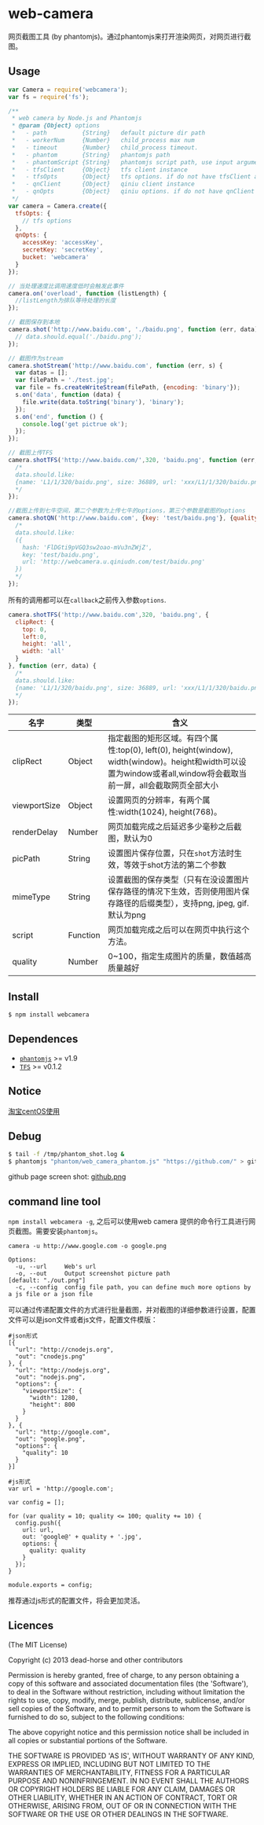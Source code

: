 web-camera
==========

网页截图工具 (by phantomjs)。通过phantomjs来打开渲染网页，对网页进行截图。

## Usage

```js
var Camera = require('webcamera');
var fs = require('fs');

/**
 * web camera by Node.js and Phantomjs
 * @param {Object} options
 *   - path          {String}   default picture dir path
 *   - workerNum     {Number}   child_process max num
 *   - timeout       {Number}   child_process timeout.
 *   - phantom       {String}   phantomjs path
 *   - phantomScript {String}   phantomjs script path, use input arguments as default script
 *   - tfsClient     {Object}   tfs client instance
 *   - tfsOpts       {Object}   tfs options. if do not have tfsClient and tfsOpts, shotTFS become invalid
 *   - qnClient      {Object}   qiniu client instance
 *   - qnOpts        {Object}   qiniu options. if do not have qnClient and qnOpts, shotQN become invalid
 */
var camera = Camera.create({
  tfsOpts: {
    // tfs options
  },
  qnOpts: {
    accessKey: 'accessKey',
    secretKey: 'secretKey',
    bucket: 'webcamera'
  }
});

// 当处理速度比调用速度低时会触发此事件
camera.on('overload', function (listLength) {
  //listLength为排队等待处理的长度
});

// 截图保存到本地
camera.shot('http://www.baidu.com', './baidu.png', function (err, data) {
  // data.should.equal('./baidu.png');
});

// 截图作为stream
camera.shotStream('http://www.baidu.com', function (err, s) {
  var datas = [];
  var filePath = './test.jpg';
  var file = fs.createWriteStream(filePath, {encoding: 'binary'});
  s.on('data', function (data) {
    file.write(data.toString('binary'), 'binary');
  });
  s.on('end', function () {
    console.log('get pictrue ok');
  });
});

// 截图上传TFS
camera.shotTFS('http://www.baidu.com/',320, 'baidu.png', function (err, data) {
  /*
  data.should.like:
  {name: 'L1/1/320/baidu.png', size: 36889, url: 'xxx/L1/1/320/baidu.png'}
  */
});

//截图上传到七牛空间，第二个参数为上传七牛的options，第三个参数是截图的options
camera.shotQN('http://www.baidu.com', {key: 'test/baidu.png'}, {quality: 10}, function (err, data) {
  /*
  data.should.like:
  ({
    hash: 'FlDGti9pVGQ3sw2oao-mVu3nZWjZ',
    key: 'test/baidu.png',
    url: 'http://webcamera.u.qiniudn.com/test/baidu.png'
  })
  */
});
```

所有的调用都可以在`callback`之前传入参数`options`.

```js
camera.shotTFS('http://www.baidu.com',320, 'baidu.png', {
  clipRect: {
    top: 0,
    left:0,
    height: 'all',
    width: 'all'
  }
}, function (err, data) {
  /*
  data.should.like:
  {name: 'L1/1/320/baidu.png', size: 36889, url: 'xxx/L1/1/320/baidu.png'}
  */
});
```

|名字|类型|含义|
|----|----|----|
|clipRect|Object|指定截图的矩形区域。有四个属性:top(0), left(0), height(window), width(window)。height和width可以设置为window或者all,window将会截取当前一屏，all会截取网页全部大小|
|viewportSize|Object|设置网页的分辨率，有两个属性:width(1024), height(768)。|
|renderDelay|Number|网页加载完成之后延迟多少毫秒之后截图，默认为0|
|picPath|String|设置图片保存位置，只在`shot`方法时生效，等效于shot方法的第二个参数|
|mimeType|String|设置截图的保存类型（只有在没设置图片保存路径的情况下生效，否则使用图片保存路径的后缀类型），支持png, jpeg, gif.默认为png|
|script|Function|网页加载完成之后可以在网页中执行这个方法。|
|quality|Number|0~100，指定生成图片的质量，数值越高质量越好|

## Install

```bash
$ npm install webcamera
```

## Dependences
* [`phantomjs`](http://phantomjs.org/) >= v1.9
* [`TFS`](http://github.com/fengmk2/tfs) >= v0.1.2

## Notice
[淘宝centOS使用](http://npm.alibaba-inc.com/wiki#经验分享%2F通过phantomjs对网页截图)

## Debug

```bash
$ tail -f /tmp/phantom_shot.log &
$ phantomjs "phantom/web_camera_phantom.js" "https://github.com/" > github.png
```

github page screen shot: [github.png](http://nfs.nodeblog.org/b/0/b06ed6be50682731bfae32d79b25894b.png)

## command line tool
`npm install webcamera -g`, 之后可以使用web camera 提供的命令行工具进行网页截图。需要安装`phantomjs`。

```
camera -u http://www.google.com -o google.png

Options:
  -u, --url     Web's url
  -o, --out     Output screenshot picture path                                                  [default: "./out.png"]
  -c, --config  config file path, you can define much more options by a js file or a json file
```

可以通过传递配置文件的方式进行批量截图，并对截图的详细参数进行设置，配置文件可以是json文件或者js文件，配置文件模版：

```
#json形式
[{
  "url": "http://cnodejs.org",
  "out": "cnodejs.png"
}, {
  "url": "http://nodejs.org",
  "out": "nodejs.png",
  "options": {
    "viewportSize": {
      "width": 1280,
      "height": 800
    }
  }
}, {
  "url": "http://google.com",
  "out": "google.png",
  "options": {
    "quality": 10
  }
}]

#js形式
var url = 'http://google.com';

var config = [];

for (var quality = 10; quality <= 100; quality += 10) {
  config.push({
    url: url,
    out: 'google@' + quality + '.jpg',
    options: {
      quality: quality
    }
  });
}

module.exports = config;

```

推荐通过js形式的配置文件，将会更加灵活。

## Licences
(The MIT License)

Copyright (c) 2013 dead-horse and other contributors

Permission is hereby granted, free of charge, to any person obtaining a copy of this software and associated documentation files (the 'Software'), to deal in the Software without restriction, including without limitation the rights to use, copy, modify, merge, publish, distribute, sublicense, and/or sell copies of the Software, and to permit persons to whom the Software is furnished to do so, subject to the following conditions:

The above copyright notice and this permission notice shall be included in all copies or substantial portions of the Software.

THE SOFTWARE IS PROVIDED 'AS IS', WITHOUT WARRANTY OF ANY KIND, EXPRESS OR IMPLIED, INCLUDING BUT NOT LIMITED TO THE WARRANTIES OF MERCHANTABILITY, FITNESS FOR A PARTICULAR PURPOSE AND NONINFRINGEMENT. IN NO EVENT SHALL THE AUTHORS OR COPYRIGHT HOLDERS BE LIABLE FOR ANY CLAIM, DAMAGES OR OTHER LIABILITY, WHETHER IN AN ACTION OF CONTRACT, TORT OR OTHERWISE, ARISING FROM, OUT OF OR IN CONNECTION WITH THE SOFTWARE OR THE USE OR OTHER DEALINGS IN THE SOFTWARE.
